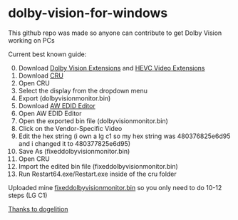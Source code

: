 # dolby-vision-for-windows

This github repo was made so anyone can contribute to get Dolby Vision working on PCs

Current best known guide:

0. Download [Dolby Vision Extensions](https://www.microsoft.com/en-gb/p/dolby-vision-extensions/9pltg1lwphlf) and [HEVC Video Extensions](https://apps.microsoft.com/detail/9NMZLZ57R3T7?hl=en-US&gl=US)
1. Download [CRU](https://www.monitortests.com/forum/Thread-Custom-Resolution-Utility-CRU)
2. Open CRU
3. Select the display from the dropdown menu
4. Export (dolbyvisionmonitor.bin)
5. Download [AW EDID Editor](https://www.analogway.com/emea/products/software-tools/aw-edid-editor/)
6. Open AW EDID Editor
6. Open the exported bin file (dolbyvisionmonitor.bin)
7. Click on the Vendor-Specific Video
8. Edit the hex string (i own a lg c1 so my hex string was 480376825e6d95 and i changed it to 480377825e6d95)
9. Save As (fixeddolbyvisionmonitor.bin)
10. Open CRU
11. Import the edited bin file (fixeddolbyvisionmonitor.bin)
12. Run Restart64.exe/Restart.exe inside of the cru folder

Uploaded mine [fixeddolbyvisionmonitor.bin](https://github.com/balu100/dolby-vision-for-windows/raw/main/fixeddolbyvisionmonitor.bin) so you only need to do 10-12 steps (LG C1)

[Thanks to dogelition](https://linustechtips.com/topic/1145733-get-dolby-vision-instead-of-hdr10-on-windows-10/?do=findComment&comment=16314256](https://linustechtips.com/topic/1145733-get-dolby-vision-instead-of-hdr10-on-windows-10/?do=findComment&comment=16297672)https://linustechtips.com/topic/1145733-get-dolby-vision-instead-of-hdr10-on-windows-10/?do=findComment&comment=16297672)
